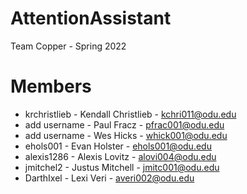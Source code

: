 # AttentionAssistant
Team Copper - Spring 2022

# Members
- krchristlieb - Kendall Christlieb - kchri011@odu.edu
- add username - Paul Fracz - pfrac001@odu.edu
- add username - Wes Hicks - whick001@odu.edu
- ehols001 - Evan Holster - ehols001@odu.edu
- alexis1286 - Alexis Lovitz - alovi004@odu.edu
- jmitchel2 - Justus Mitchell - jmitc001@odu.edu
- DarthIxel - Lexi Veri - averi002@odu.edu


